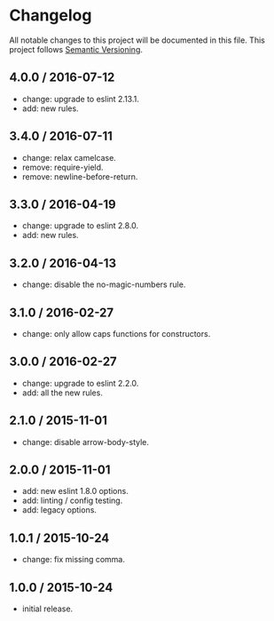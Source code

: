 # Changelog
All notable changes to this project will be documented in this file.
This project follows [Semantic Versioning](http://semver.org).

## 4.0.0 / 2016-07-12
 - change: upgrade to eslint 2.13.1.
 - add: new rules.

## 3.4.0 / 2016-07-11
 - change: relax camelcase.
 - remove: require-yield.
 - remove: newline-before-return.

## 3.3.0 / 2016-04-19
 - change: upgrade to eslint 2.8.0.
 - add: new rules.

## 3.2.0 / 2016-04-13
 - change: disable the no-magic-numbers rule.

## 3.1.0 / 2016-02-27
 - change: only allow caps functions for constructors.

## 3.0.0 / 2016-02-27
 - change: upgrade to eslint 2.2.0.
 - add: all the new rules.

## 2.1.0 / 2015-11-01
 - change: disable arrow-body-style.

## 2.0.0 / 2015-11-01
 - add: new eslint 1.8.0 options.
 - add: linting / config testing.
 - add: legacy options.

## 1.0.1 / 2015-10-24
 - change: fix missing comma.

## 1.0.0 / 2015-10-24
 - initial release.
